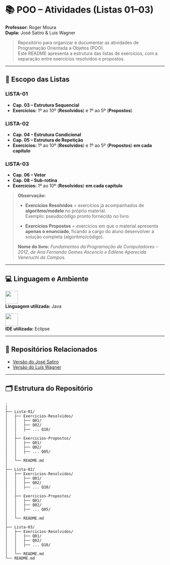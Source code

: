# 📚 POO – Atividades (Listas 01–03)

**Professor:** Roger Moura  
**Dupla:** José Satiro & Luis Wagner

> Repositório para organizar e documentar as atividades de Programação Orientada a Objetos (POO).  
> Este README apresenta a estrutura das listas de exercícios, com a separação entre exercícios resolvidos e propostos.


---
## 🎯 Escopo das Listas

### LISTA-01
- **Cap. 03 – Estrutura Sequencial**
- **Exercícios:** 1º ao 10º (**Resolvidos**) e 1º ao 5º (**Propostos**)

### LISTA-02
- **Cap. 04 – Estrutura Condicional**
- **Cap. 05 – Estrutura de Repetição**
- **Exercícios:** 1º ao 10º (**Resolvidos**) e 1º ao 5º (**Propostos**) **em cada capítulo**

### LISTA-03
- **Cap. 06 – Vetor**
- **Cap. 08 – Sub-rotina**
- **Exercícios:** 1º ao 10º (**Resolvidos**) **em cada capítulo**

> **Observação:**  
> - **Exercícios Resolvidos** = exercícios já acompanhados de **algoritmo/modelo** no próprio material.  
>   Exemplo: pseudocódigo pronto fornecido no livro.  
>
> - **Exercícios Propostos** = exercícios em que o material apresenta **apenas o enunciado**, ficando a cargo do aluno desenvolver a solução completa (algoritmo/código).  
>
> **Nome do livro:** *Fundamentos da Programação de Computadores – 2012, de Ana Fernanda Gomes Ascencio e Edilene Aparecida Veneruchi de Campos.*

---

## 💻 Linguagem e Ambiente

<p align="left">
  <img src="https://skillicons.dev/icons?i=java" height="40" /><br>
  <strong>Linguagem utilizada:</strong> Java
</p>

<p align="left">
  <img src="https://skillicons.dev/icons?i=eclipse" height="40" /><br>
  <strong>IDE utilizada:</strong> Eclipse
</p>

---

## 🔗 Repositórios Relacionados
- [Versão do José Satiro](https://github.com/SatiroDev/POO-2025.2-TIP4)
- [Versão do Luís Wagner](https://github.com/colarin/POO-2025.2-T1P4)


---

## 🗂 Estrutura do Repositório

```text
.
│
├── Lista-01/
│   ├── Exercicios-Resolvidos/
│   │   ├── Q01/
│   │   ├── Q02/
│   │   ├── ... Q10/
│   │
│   ├── Exercicios-Propostos/
│   │   ├── Q01/
│   │   ├── Q02/
│   │   ├── ... Q05/
│   │
│   └── README.md
│
├── Lista-02/
│   ├── Exercicios-Resolvidos/
│   │   ├── Q01/
│   │   ├── Q02/
│   │   ├── ... Q10/
│   │
│   ├── Exercicios-Propostos/
│   │   ├── Q01/
│   │   ├── Q02/
│   │   ├── ... Q05/
│   │
│   └── README.md
│
├── Lista-03/
│   ├── Exercicios-Resolvidos/
│   │   ├── Q01/
│   │   ├── Q02/
│   │   ├── ... Q10/
│   │
│   └── README.md
└── README.md



